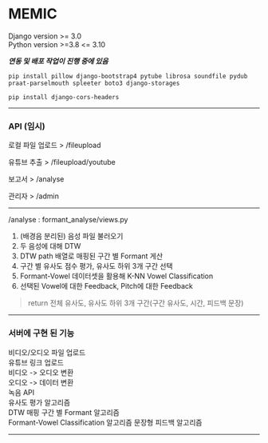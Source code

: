 # MEMIC

Django version >= 3.0
<br> Python version >=3.8 <= 3.10

***연동 및 배포 작업이 진행 중에 있음***

```
pip install pillow django-bootstrap4 pytube librosa soundfile pydub praat-parselmouth spleeter boto3 django-storages

pip install django-cors-headers
```

---
### API (임시) 
로컬 파일 업로드 > /fileupload <p>
유튜브 추출 > /fileupload/youtube <p>
보고서 > /analyse <p>
관리자 > /admin

--------
/analyse : formant_analyse/views.py
1. (배경음 분리된) 음성 파일 불러오기
2. 두 음성에 대해 DTW
3. DTW path 배열로 매핑된 구간 별 Formant 게산
4. 구간 별 유사도 점수 평가, 유사도 하위 3개 구간 선택
5. Formant-Vowel 데이터셋을 활용해 K-NN Vowel Classification
6. 선택된 Vowel에 대한 Feedback, Pitch에 대한 Feedback

> return 전체 유사도, 유사도 하위 3개 구간(구간 유사도, 시간, 피드백 문장)

--------
### 서버에 구현 된 기능

비디오/오디오 파일 업로드\
유튜브 링크 업로드\
비디오 -> 오디오 변환\
오디오 -> 데이터 변환\
녹음 API\
유사도 평가 알고리즘\
DTW 매핑 구간 별 Formant 알고리즘\
Formant-Vowel Classification 알고리즘
문장형 피드백 알고리즘

--------

